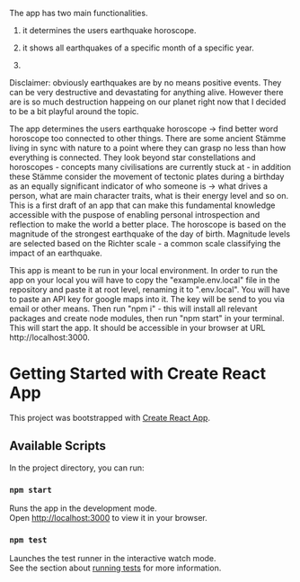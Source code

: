 The app has two main functionalities. 
1) it determines the users earthquake horoscope.
2) it shows all earthquakes of a specific month of a specific year.

1)
Disclaimer: obviously earthquakes are by no means positive events. They can be very destructive and devastating for anything alive. However there are is so much destruction happeing on our planet right now that I decided to be a bit playful around the topic. 

The app determines the users earthquake horoscope -> find better word horoscope too connected to other things. There are some ancient Stämme living in sync with nature to a point where they can grasp no less than how everything is connected. They look beyond star constellations and horoscopes - concepts many civilisations are currently stuck at - in addition these Stämme consider the movement of tectonic plates during a birthday as an equally significant indicator of who someone is -> what drives a person, what are main character traits, what is their energy level and so on.  
This is a first draft of an app that can make this fundamental knowledge accessible with the puspose of enabling personal introspection and reflection to make the world a better place.
The horoscope is based on the  magnitude of the strongest earthquake of the day of birth. Magnitude levels are selected based on the Richter scale - a common scale classifying the impact of an earthquake. 


This app is meant to be run in your local environment. In order to run the app on your local you will have to copy the "example.env.local" file in the repository and paste it at root level, renaming it to ".env.local". You will have to paste an API key for google maps into it. The key will be send to you via email or other means. 
Then run "npm i" - this will install all relevant packages and create node modules, then run "npm start" in your terminal. This will start the app. It should be accessible in your browser at URL http://localhost:3000. 



# Getting Started with Create React App

This project was bootstrapped with [Create React App](https://github.com/facebook/create-react-app).

## Available Scripts

In the project directory, you can run:

### `npm start`

Runs the app in the development mode.\
Open [http://localhost:3000](http://localhost:3000) to view it in your browser.


### `npm test`

Launches the test runner in the interactive watch mode.\
See the section about [running tests](https://facebook.github.io/create-react-app/docs/running-tests) for more information.

